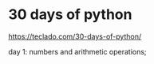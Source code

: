 # 30 days of python

https://teclado.com/30-days-of-python/

day 1: numbers and arithmetic operations;